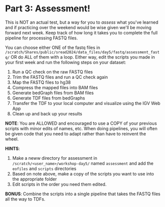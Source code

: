 # Part 3: Assessment!
This is NOT an actual test, but a way for you to *assess* what you've learned and if practicing over the weekend would be wise given we'll be moving forward next week. Keep track of how long it takes you to complete the full pipeline for processing FASTQ files. 

You can choose either ONE of the fastq files in `/scratch/Shares/public/sread2024/data_files/day5/fastq/assessment_fastq/` OR do ALL of them with a loop. Either way, edit the scripts you made in your first week and run the following steps on your dataset:
1.	Run a QC check on the raw FASTQ files
2.	Trim the FASTQ files and run a QC check again
3.	Map the FASTQ files to hg38
4.	Compress the mapped files into BAM files
5.	Generate bedGraph files from BAM files
6.	Generate TDF files from bedGraphs 
7.	Transfer the TDF to your local computer and visualize using the IGV Web App
8.  Clean up and back up your results

**NOTE**: You are ALLOWED and encouraged to use a COPY of your previous scripts with minor edits of names, etc. When doing pipelines, you will often be given code that you need to adapt rather than have to reinvent the wheel. 

**HINTS**:
1. Make a neww directory for assessment in `/scratch/<user_name>/workshop-day5/` named `assessment` and add the `eofiles` and `scripts` directories
2. Based on note above, make a copy of the scripts you want to use into the appropriate folder
3. Edit scripts in the order you need them edited.

**BONUS**: Combine the scripts into a single pipeline that takes the FASTQ files all the way to TDFs. 
